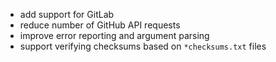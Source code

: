  * add support for GitLab
 * reduce number of GitHub API requests
 * improve error reporting and argument parsing
 * support verifying checksums based on `*checksums.txt` files
